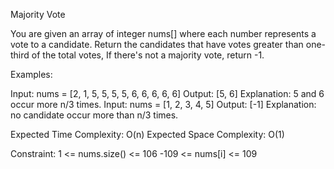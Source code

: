 Majority Vote


You are given an array of integer nums[] where each number represents a vote to a candidate. Return the candidates that have votes greater than one-third of the total votes, If there's not a majority vote, return -1. 

Examples:

Input: nums = [2, 1, 5, 5, 5, 5, 6, 6, 6, 6, 6]
Output: [5, 6]
Explanation: 5 and 6 occur more n/3 times.
Input: nums = [1, 2, 3, 4, 5]
Output: [-1]
Explanation: no candidate occur more than n/3 times.

Expected Time Complexity: O(n)
Expected Space Complexity: O(1)

Constraint:
1 <=  nums.size()  <= 106
-109 <= nums[i] <= 109

